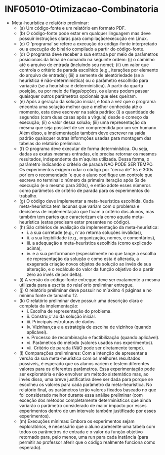 # INF05010-Otimizacao-Combinatoria

- Meta-heurística e relatório preliminar:
  - (a) Um código-fonte e um relatório em formato PDF.
  - (b) O código-fonte pode estar em qualquer linguagem mas deve possuir instruções claras para compilação/execução em Linux.
  - (c) O ‘programa’ se refere a execução do código-fonte interpretado ou a execução do binário compilado a partir do código-fonte.
  - (d) O programa deve receber a sua entrada por meio de parâmetros posicionais da linha de comando na seguinte ordem: (i) o caminho até o arquivo de entrada (incluíndo seu nome); (ii) um valor que controla o critério de parada escolhido (e.g., iterações por elemento do arquivo de entrada); (iii) a semente de aleatóriedade (se a heurística é não-deterministica) ou o parâmetro escolhido para variação (se a heurística é deterministica). A partir da quarta posição, ou por meio de flags/opções, os alunos podem passar quaisquer outros parâmetros opcionais que eles queiram.
  - (e) Após a geração da solução inicial, e toda a vez que o programa encontra uma solução melhor que a melhor conhecida até o momento, esta deve escrever na saída padrão: (i) a quantidade de 
 segundos (com duas casas após a vírgula) desde o começo da execução; (ii) o valor dessa soluão; (iii) uma representação da mesma que seja possível de ser compreendida por um ser humano. Além disso, a implementação também deve escrever na saída padrão quaisquer outras informções usadas para montagem das tabelas do relatório preliminar.
  - (f) O programa deve executar de forma determinística. Ou seja, dadas as exatas mesmas entradas, ele precisa retornar os mesmos resultados, independente da m´aquina utilizada. Dessa forma, o parâmetro indicando o critério de parada NAO PODE SER TEMPO. Os experimentos exigem rodar o código por “cerca de” 5s e 300s por´em o recomendado ´e que o aluno codifique um controle que escreva no terminal o número da primeira iteração após 5s de execução (e o mesmo para 300s), e então adote esses números como parâmetos de critério de parada para os experimentos do trabalho.
  - (g) O código deve implementar a meta-heurística escolhida. Cada meta-heurística tem lacunas que variam com o problema e decisõess de implementação que ficam a critério dos alunos, mas também
tem partes que caracterizam ela como aquela meta-heurística (estas precisam estar presentes no código).
  - (h) São critérios de avaliação da implementação da meta-heurística:
    - i. a sua corretude (e.g., n˜ao retorna soluções inválidas),
    - ii. a sua legibilidade (e.g., organização, nomes, e comentários),
    - iii. a adequação a meta-heurística escolhida (como explicado acima),
    - iv. e a sua performance (especialmente no que tange a escolha de representação da solução e como esta é alterada, a exagerada criação novos objetos de solução ao invés de sua alteração, e o recálculo do valor da função objetivo do a partir zero ao invés de por delta).
  - (i) A versão do código-fonte entregue deve ser exatamente a mesma utilizada para a escrita do relat´orio preliminar entregue.
  - (j) O relatório preliminar deve possuir no m´aximo 4 páginas e no mínimo fonte de tamanho 12.
  - (k) O relatório preliminar deve possuir uma descrição clara e completa da implementação:
    - i. Escolha de representação do problema.
    - ii. Constru¸c˜ao da solução inicial.
    - iii. Principais estruturas de dados.
    - iv. Vizinhan¸ca e a estratégia de escolha de vizinhos (quando aplicável).
    - v. Processo de recombinação e factibilização (quando aplicável).
    - vi. Parâmetros do método (valores usados nos experimentos).
    - vii. Critério de parada (NâO pode ser diretamente tempo).
  - (l) Comparações preliminares: Com a intenção de apresentar a versão da sua meta-heurística com os melhores resultados possíveis, é esperado que os alunos variem e testem diferentes valores para os diferentes parâmetros. Essa experimentação pode ser exploratória e não envolver um método sistemático mas, ao invés disso, uma breve justificativa deve ser dada para porque se escolheu os valores para cada parâmetro da meta-heurística. No relatório final, os parâmetros terâo valores fixados baseado no que foi considerado melhor durante essa análise preliminar (com exceção dos métodos completamente determinísticos que ainda variarão o parâmetro considerado de maior impacto por esses experimentos dentro de um intervalo também justificado por esses experimentos).
  - (m) Execuções mínimas: Embora os experimentos sejam exploratórios, é necessário que o aluno apresente uma tabela com todos os parâmetros de entrada e o valor da função objetivo retornado para, pelo menos, uma run para cada instância (para permitir ao professor aferir que o código realmente funciona como esperado).
